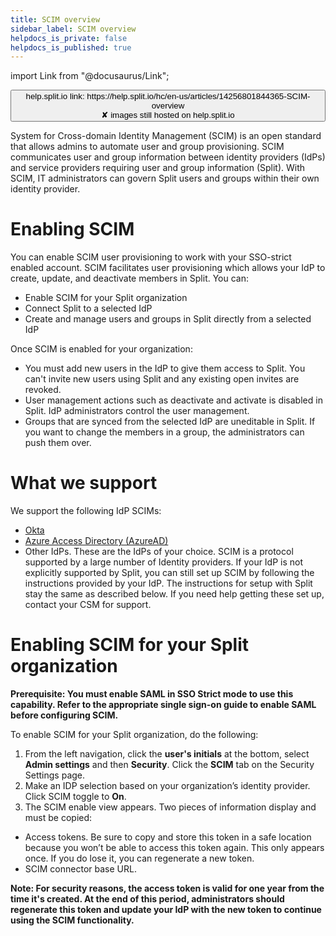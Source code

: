 ```yaml
---
title: SCIM overview
sidebar_label: SCIM overview
helpdocs_is_private: false
helpdocs_is_published: true
---
```


import Link from "@docusaurus/Link";

<p>
  <button style={{borderRadius:'8px', border:'1px', fontFamily:'Courier New', fontWeight:'800', textAlign:'left'}}> help.split.io link: https://help.split.io/hc/en-us/articles/14256801844365-SCIM-overview <br /> ✘ images still hosted on help.split.io </button>
</p>

System for Cross-domain Identity Management (SCIM) is an open standard that allows admins to automate user and group provisioning. SCIM communicates user and group information between identity providers (IdPs) and service providers requiring user and group information (Split). With SCIM, IT administrators can govern Split users and groups within their own identity provider.

# Enabling SCIM

You can enable SCIM user provisioning to work with your SSO-strict enabled account. SCIM facilitates user provisioning which allows your IdP to create, update, and deactivate members in Split. You can:

* Enable SCIM for your Split organization
* Connect Split to a selected IdP
* Create and manage users and groups in Split directly from a selected IdP

Once SCIM is enabled for your organization:

* You must add new users in the IdP to give them access to Split. You can't invite new users using Split and any existing open invites are revoked.
* User management actions such as deactivate and activate is disabled in Split. IdP administrators control the user management.
* Groups that are synced from the selected IdP are uneditable in Split. If you want to change the members in a group, the administrators can push them over.

# What we support

We support the following IdP SCIMs:

* [Okta](https://help.split.io/hc/en-us/articles/10488076923021-SCIM-for-Okta)
* [Azure Access Directory (AzureAD)](https://help.split.io/hc/en-us/articles/12386431119245-SCIM-for-Azure-AD)
* Other IdPs. These are the IdPs of your choice. SCIM is a protocol supported by a large number of Identity providers. If your IdP is not explicitly supported by Split, you can still set up SCIM by following the instructions provided by your IdP. The instructions for setup with Split stay the same as described below. If you need help getting these set up, contact your CSM for support.

# Enabling SCIM for your Split organization

**Prerequisite: You must enable SAML in SSO Strict mode to use this capability. Refer to the appropriate single sign-on guide to enable SAML before configuring SCIM.**

To enable SCIM for your Split organization, do the following:

1. From the left navigation, click the **user's initials** at the bottom, select **Admin settings** and then **Security**. Click the **SCIM** tab on the Security Settings page.
2. Make an IDP selection based on your organization’s identity provider. Click SCIM toggle to **On**.
3. The SCIM enable view appears. Two pieces of information display and must be copied:

  * Access tokens. Be sure to copy and store this token in a safe location because you won’t be able to access this token again. This only appears once. If you do lose it, you can regenerate a new token.
  * SCIM connector base URL.

**Note: For security reasons, the access token is valid for one year from the time it's created. At the end of this period, administrators should regenerate this token and update your IdP with the new token to continue using the SCIM functionality.**

